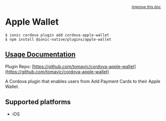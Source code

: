<a style="float:right;font-size:12px;" href="http://github.com/danielsogl/awesome-cordova-plugins/edit/master/src/@awesome-cordova-plugins/plugins/apple-wallet/index.ts#L31">
  Improve this doc
</a>

# Apple Wallet

```
$ ionic cordova plugin add cordova-apple-wallet
$ npm install @ionic-native/plugins/apple-wallet
```

## [Usage Documentation](https://ionicframework.com/docs/native/apple-wallet/)

Plugin Repo: [https://github.com/tomavic/cordova-apple-wallet](https://github.com/tomavic/cordova-apple-wallet)

A Cordova plugin that enables users from Add Payment Cards to their Apple Wallet.

## Supported platforms

- iOS
